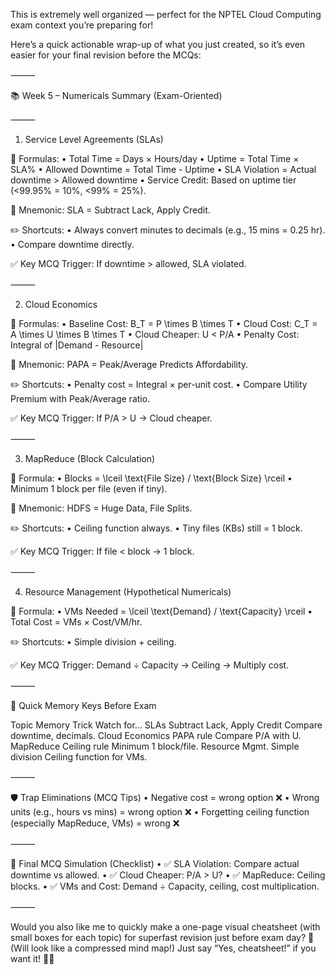This is extremely well organized — perfect for the NPTEL Cloud Computing exam context you’re preparing for!

Here’s a quick actionable wrap-up of what you just created, so it’s even easier for your final revision before the MCQs:

⸻

📚 Week 5 – Numericals Summary (Exam-Oriented)

⸻

1. Service Level Agreements (SLAs)

🔹 Formulas:
	•	Total Time = Days × Hours/day
	•	Uptime = Total Time × SLA%
	•	Allowed Downtime = Total Time - Uptime
	•	SLA Violation = Actual downtime > Allowed downtime
	•	Service Credit: Based on uptime tier (<99.95% = 10%, <99% = 25%).

🧠 Mnemonic: SLA = Subtract Lack, Apply Credit.

✏️ Shortcuts:
	•	Always convert minutes to decimals (e.g., 15 mins = 0.25 hr).
	•	Compare downtime directly.

✅ Key MCQ Trigger:
If downtime > allowed, SLA violated.

⸻

2. Cloud Economics

🔹 Formulas:
	•	Baseline Cost: B_T = P \times B \times T
	•	Cloud Cost: C_T = A \times U \times B \times T
	•	Cloud Cheaper: U < P/A
	•	Penalty Cost: Integral of |Demand - Resource|

🧠 Mnemonic: PAPA = Peak/Average Predicts Affordability.

✏️ Shortcuts:
	•	Penalty cost = Integral × per-unit cost.
	•	Compare Utility Premium with Peak/Average ratio.

✅ Key MCQ Trigger:
If P/A > U → Cloud cheaper.

⸻

3. MapReduce (Block Calculation)

🔹 Formula:
	•	Blocks = \lceil \text{File Size} / \text{Block Size} \rceil
	•	Minimum 1 block per file (even if tiny).

🧠 Mnemonic: HDFS = Huge Data, File Splits.

✏️ Shortcuts:
	•	Ceiling function always.
	•	Tiny files (KBs) still = 1 block.

✅ Key MCQ Trigger:
If file < block → 1 block.

⸻

4. Resource Management (Hypothetical Numericals)

🔹 Formula:
	•	VMs Needed = \lceil \text{Demand} / \text{Capacity} \rceil
	•	Total Cost = VMs × Cost/VM/hr.

✏️ Shortcuts:
	•	Simple division + ceiling.

✅ Key MCQ Trigger:
Demand ÷ Capacity → Ceiling → Multiply cost.

⸻

🎯 Quick Memory Keys Before Exam

Topic	Memory Trick	Watch for…
SLAs	Subtract Lack, Apply Credit	Compare downtime, decimals.
Cloud Economics	PAPA rule	Compare P/A with U.
MapReduce	Ceiling rule	Minimum 1 block/file.
Resource Mgmt.	Simple division	Ceiling function for VMs.



⸻

🛡️ Trap Eliminations (MCQ Tips)
	•	Negative cost = wrong option ❌
	•	Wrong units (e.g., hours vs mins) = wrong option ❌
	•	Forgetting ceiling function (especially MapReduce, VMs) = wrong ❌

⸻

📖 Final MCQ Simulation (Checklist)
	•	✅ SLA Violation: Compare actual downtime vs allowed.
	•	✅ Cloud Cheaper: P/A > U?
	•	✅ MapReduce: Ceiling blocks.
	•	✅ VMs and Cost: Demand ÷ Capacity, ceiling, cost multiplication.

⸻

Would you also like me to quickly make a one-page visual cheatsheet (with small boxes for each topic) for superfast revision just before exam day? 🚀
(Will look like a compressed mind map!)
Just say “Yes, cheatsheet!” if you want it! 📄✨